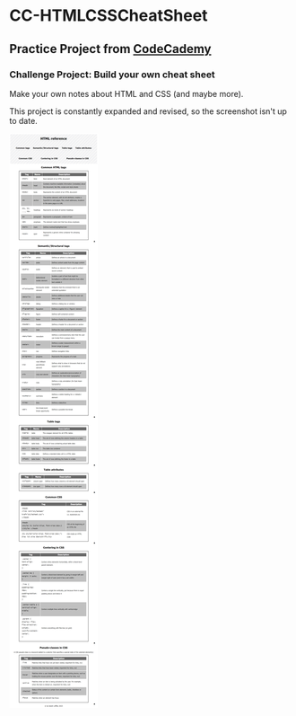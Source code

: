 # CC-HTMLCSSCheatSheet

## Practice Project from [CodeCademy](https://www.codecademy.com/)

### Challenge Project: Build your own cheat sheet

Make your own notes about HTML and CSS (and maybe more). 

This project is constantly expanded and revised, so the screenshot isn't up to date.

![screenshot of my version of the website](CC-HTMLCSSCheatSheet.png)
